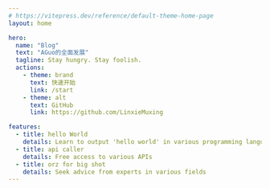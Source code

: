```yaml
---
# https://vitepress.dev/reference/default-theme-home-page
layout: home

hero:
  name: "Blog"
  text: "AGuo的全面发展"
  tagline: Stay hungry. Stay foolish.
  actions:
    - theme: brand
      text: 快速开始
      link: /start
    - theme: alt
      text: GitHub
      link: https://github.com/LinxieMuxing

features:
  - title: hello World
    details: Learn to output 'hello world' in various programming languages
  - title: api caller
    details: Free access to various APIs
  - title: orz for big shot
    details: Seek advice from experts in various fields
---
```


